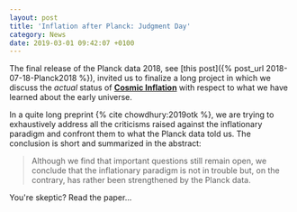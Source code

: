 ```yaml
---
layout: post
title: 'Inflation after Planck: Judgment Day'
category: News
date: 2019-03-01 09:42:07 +0100
---
```


The final release of the Planck data 2018, see [this
post]({% post_url 2018-07-18-Planck2018 %}), invited
us to finalize a long project in which we discuss the *actual* status of
[**Cosmic Inflation**](https://en.wikipedia.org/wiki/Inflation_(cosmology)) with
respect to what we have learned about the early universe.

In a quite long preprint {% cite chowdhury:2019otk %}, we are trying to
exhaustively address all the criticisms raised against the inflationary
paradigm and confront them to what the Planck data told
us. The conclusion is short and summarized in the abstract:

>Although we find that important questions still remain open, we
>conclude that the inflationary paradigm is not in trouble but, on the
>contrary, has rather been strengthened by the Planck data.


You're skeptic? Read the paper...

